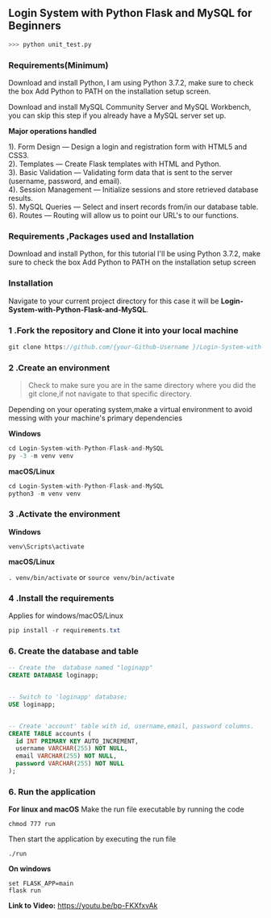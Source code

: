 ## Login System with Python Flask and MySQL for Beginners

```python
>>> python unit_test.py
```

### Requirements(Minimum)

Download and install Python, I am using Python 3.7.2, make sure to check the box Add Python to PATH on the installation setup screen. </p>
Download and install MySQL Community Server and MySQL Workbench, you can skip this step if you already have a MySQL server set up. </p>

**Major operations handled**

1). Form Design — Design a login and registration form with HTML5 and CSS3.<br>
2). Templates — Create Flask templates with HTML and Python.<br>
3). Basic Validation — Validating form data that is sent to the server (username, password, and email).<br>
4). Session Management — Initialize sessions and store retrieved database results.<br>
5). MySQL Queries — Select and insert records from/in our database table.<br>
6). Routes — Routing will allow us to point our URL's to our functions.<br>

### Requirements ,Packages used and Installation

Download and install Python, for this tutorial I'll be using Python 3.7.2, make sure to check the box Add Python to PATH on the installation setup screen

### Installation

Navigate to your current project directory for this case it will be **Login-System-with-Python-Flask-and-MySQL**. <br>

### 1 .Fork the repository and Clone it into your local machine

```csharp
git clone https://github.com/{your-Github-Username }/Login-System-with-Python-Flask-and-MySQL.git
```

### 2 .Create an environment

> Check to make sure you are in the same directory where you did the git clone,if not navigate to that specific directory.

Depending on your operating system,make a virtual environment to avoid messing with your machine's primary dependencies

**Windows**

```csharp
cd Login-System-with-Python-Flask-and-MySQL
py -3 -m venv venv

```

**macOS/Linux**

```csharp
cd Login-System-with-Python-Flask-and-MySQL
python3 -m venv venv

```

### 3 .Activate the environment

**Windows**

`venv\Scripts\activate`

**macOS/Linux**

`. venv/bin/activate`
or
`source venv/bin/activate`

### 4 .Install the requirements

Applies for windows/macOS/Linux

```csharp
pip install -r requirements.txt
```

### 6. Create the database and table

```sql
-- Create the  database named "loginapp"
CREATE DATABASE loginapp;


-- Switch to 'loginapp' database;
USE loginapp;


-- Create 'account' table with id, username,email, password columns.
CREATE TABLE accounts (
  id INT PRIMARY KEY AUTO_INCREMENT,
  username VARCHAR(255) NOT NULL,
  email VARCHAR(255) NOT NULL,
  password VARCHAR(255) NOT NULL
);
```

### 6. Run the application

**For linux and macOS**
Make the run file executable by running the code

`chmod 777 run`

Then start the application by executing the run file

`./run`

**On windows**

```
set FLASK_APP=main
flask run

```

**Link to Video:**
https://youtu.be/bp-FKXfxvAk
